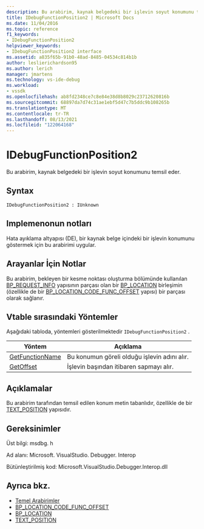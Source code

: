 ```yaml
---
description: Bu arabirim, kaynak belgedeki bir işlevin soyut konumunu temsil eder.
title: IDebugFunctionPosition2 | Microsoft Docs
ms.date: 11/04/2016
ms.topic: reference
f1_keywords:
- IDebugFunctionPosition2
helpviewer_keywords:
- IDebugFunctionPosition2 interface
ms.assetid: a835f65b-91b0-48ad-8485-04534c814b1b
author: leslierichardson95
ms.author: lerich
manager: jmartens
ms.technology: vs-ide-debug
ms.workload:
- vssdk
ms.openlocfilehash: ab8fd2348ce7c8e84e38d8b8029c23712620816b
ms.sourcegitcommit: 68897da7d74c31ae1ebf5d47c7b5ddc9b108265b
ms.translationtype: MT
ms.contentlocale: tr-TR
ms.lasthandoff: 08/13/2021
ms.locfileid: "122064168"
---
```

# <a name="idebugfunctionposition2"></a>IDebugFunctionPosition2
Bu arabirim, kaynak belgedeki bir işlevin soyut konumunu temsil eder.

## <a name="syntax"></a>Syntax

```
IDebugFunctionPosition2 : IUnknown
```

## <a name="notes-for-implementers"></a>Implemenonun notları
 Hata ayıklama altyapısı (DE), bir kaynak belge içindeki bir işlevin konumunu göstermek için bu arabirimi uygular.

## <a name="notes-for-callers"></a>Arayanlar İçin Notlar
 Bu arabirim, bekleyen bir kesme noktası oluşturma bölümünde kullanılan [BP_REQUEST_INFO](../../../extensibility/debugger/reference/bp-request-info.md) yapısının parçası olan bir [BP_LOCATION](../../../extensibility/debugger/reference/bp-location.md) birleşimin (özellikle de bir [BP_LOCATION_CODE_FUNC_OFFSET](../../../extensibility/debugger/reference/bp-location-code-func-offset.md) yapısı) bir parçası olarak sağlanır.

## <a name="methods-in-vtable-order"></a>Vtable sırasındaki Yöntemler
 Aşağıdaki tabloda, yöntemleri gösterilmektedir `IDebugFunctionPosition2` .

|Yöntem|Açıklama|
|------------|-----------------|
|[GetFunctionName](../../../extensibility/debugger/reference/idebugfunctionposition2-getfunctionname.md)|Bu konumun göreli olduğu işlevin adını alır.|
|[GetOffset](../../../extensibility/debugger/reference/idebugfunctionposition2-getoffset.md)|İşlevin başından itibaren sapmayı alır.|

## <a name="remarks"></a>Açıklamalar
 Bu arabirim tarafından temsil edilen konum metin tabanlıdır, özellikle de bir [TEXT_POSITION](../../../extensibility/debugger/reference/text-position.md) yapısıdır.

## <a name="requirements"></a>Gereksinimler
 Üst bilgi: msdbg. h

 Ad alanı: Microsoft. VisualStudio. Debugger. Interop

 Bütünleştirilmiş kod: Microsoft.VisualStudio.Debugger.Interop.dll

## <a name="see-also"></a>Ayrıca bkz.
- [Temel Arabirimler](../../../extensibility/debugger/reference/core-interfaces.md)
- [BP_LOCATION_CODE_FUNC_OFFSET](../../../extensibility/debugger/reference/bp-location-code-func-offset.md)
- [BP_LOCATION](../../../extensibility/debugger/reference/bp-location.md)
- [TEXT_POSITION](../../../extensibility/debugger/reference/text-position.md)
